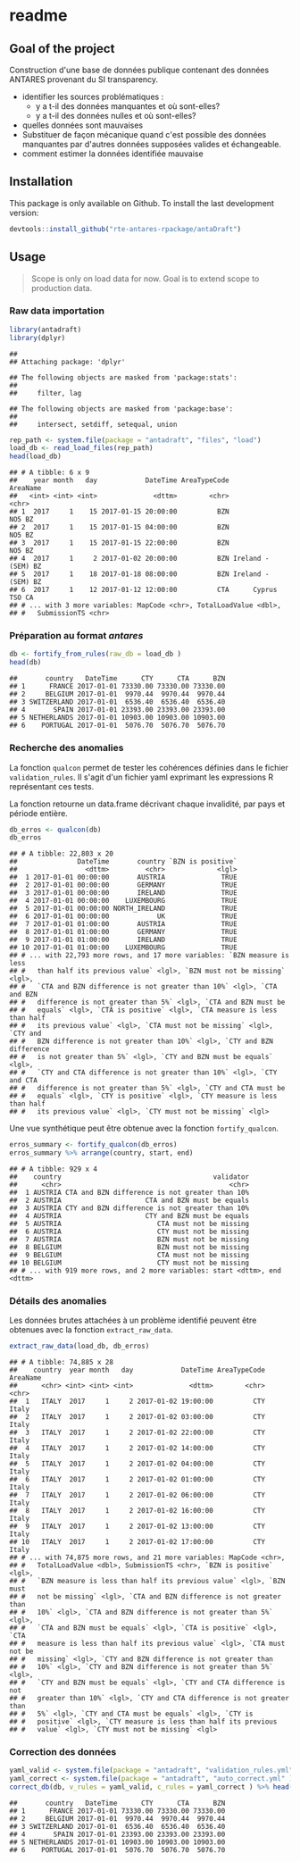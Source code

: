 readme
================

Goal of the project
-------------------

Construction d'une base de données publique contenant des données ANTARES provenant du SI transparency.

-   identifier les sources problématiques :
    -   y a t-il des données manquantes et où sont-elles?
    -   y a t-il des données nulles et où sont-elles?
-   quelles données sont mauvaises
-   Substituer de façon mécanique quand c'est possible des données manquantes par d'autres données supposées valides et échangeable.
-   comment estimer la données identifiée mauvaise

Installation
------------

This package is only available on Github. To install the last development version:

``` r
devtools::install_github("rte-antares-rpackage/antaDraft")
```

Usage
-----

> Scope is only on load data for now. Goal is to extend scope to production data.

### Raw data importation

``` r
library(antadraft)
library(dplyr)
```

    ## 
    ## Attaching package: 'dplyr'

    ## The following objects are masked from 'package:stats':
    ## 
    ##     filter, lag

    ## The following objects are masked from 'package:base':
    ## 
    ##     intersect, setdiff, setequal, union

``` r
rep_path <- system.file(package = "antadraft", "files", "load")
load_db <- read_load_files(rep_path)
head(load_db)
```

    ## # A tibble: 6 x 9
    ##    year month   day            DateTime AreaTypeCode           AreaName
    ##   <int> <int> <int>              <dttm>        <chr>              <chr>
    ## 1  2017     1    15 2017-01-15 20:00:00          BZN             NO5 BZ
    ## 2  2017     1    15 2017-01-15 04:00:00          BZN             NO5 BZ
    ## 3  2017     1    15 2017-01-15 22:00:00          BZN             NO5 BZ
    ## 4  2017     1     2 2017-01-02 20:00:00          BZN Ireland - (SEM) BZ
    ## 5  2017     1    18 2017-01-18 08:00:00          BZN Ireland - (SEM) BZ
    ## 6  2017     1    12 2017-01-12 12:00:00          CTA      Cyprus TSO CA
    ## # ... with 3 more variables: MapCode <chr>, TotalLoadValue <dbl>,
    ## #   SubmissionTS <chr>

### Préparation au format *antares*

``` r
db <- fortify_from_rules(raw_db = load_db )
head(db)
```

    ##       country   DateTime      CTY      CTA      BZN
    ## 1      FRANCE 2017-01-01 73330.00 73330.00 73330.00
    ## 2     BELGIUM 2017-01-01  9970.44  9970.44  9970.44
    ## 3 SWITZERLAND 2017-01-01  6536.40  6536.40  6536.40
    ## 4       SPAIN 2017-01-01 23393.00 23393.00 23393.00
    ## 5 NETHERLANDS 2017-01-01 10903.00 10903.00 10903.00
    ## 6    PORTUGAL 2017-01-01  5076.70  5076.70  5076.70

### Recherche des anomalies

La fonction `qualcon` permet de tester les cohérences définies dans le fichier `validation_rules`. Il s'agit d'un fichier yaml exprimant les expressions R représentant ces tests.

La fonction retourne un data.frame décrivant chaque invalidité, par pays et période entière.

``` r
db_erros <- qualcon(db)
db_erros
```

    ## # A tibble: 22,803 x 20
    ##               DateTime       country `BZN is positive`
    ##                 <dttm>         <chr>             <lgl>
    ##  1 2017-01-01 00:00:00       AUSTRIA              TRUE
    ##  2 2017-01-01 00:00:00       GERMANY              TRUE
    ##  3 2017-01-01 00:00:00       IRELAND              TRUE
    ##  4 2017-01-01 00:00:00    LUXEMBOURG              TRUE
    ##  5 2017-01-01 00:00:00 NORTH_IRELAND              TRUE
    ##  6 2017-01-01 00:00:00            UK              TRUE
    ##  7 2017-01-01 01:00:00       AUSTRIA              TRUE
    ##  8 2017-01-01 01:00:00       GERMANY              TRUE
    ##  9 2017-01-01 01:00:00       IRELAND              TRUE
    ## 10 2017-01-01 01:00:00    LUXEMBOURG              TRUE
    ## # ... with 22,793 more rows, and 17 more variables: `BZN measure is less
    ## #   than half its previous value` <lgl>, `BZN must not be missing` <lgl>,
    ## #   `CTA and BZN difference is not greater than 10%` <lgl>, `CTA and BZN
    ## #   difference is not greater than 5%` <lgl>, `CTA and BZN must be
    ## #   equals` <lgl>, `CTA is positive` <lgl>, `CTA measure is less than half
    ## #   its previous value` <lgl>, `CTA must not be missing` <lgl>, `CTY and
    ## #   BZN difference is not greater than 10%` <lgl>, `CTY and BZN difference
    ## #   is not greater than 5%` <lgl>, `CTY and BZN must be equals` <lgl>,
    ## #   `CTY and CTA difference is not greater than 10%` <lgl>, `CTY and CTA
    ## #   difference is not greater than 5%` <lgl>, `CTY and CTA must be
    ## #   equals` <lgl>, `CTY is positive` <lgl>, `CTY measure is less than half
    ## #   its previous value` <lgl>, `CTY must not be missing` <lgl>

Une vue synthétique peut être obtenue avec la fonction `fortify_qualcon`.

``` r
erros_summary <- fortify_qualcon(db_erros)
erros_summary %>% arrange(country, start, end)
```

    ## # A tibble: 929 x 4
    ##    country                                      validator
    ##      <chr>                                          <chr>
    ##  1 AUSTRIA CTA and BZN difference is not greater than 10%
    ##  2 AUSTRIA                     CTA and BZN must be equals
    ##  3 AUSTRIA CTY and BZN difference is not greater than 10%
    ##  4 AUSTRIA                     CTY and BZN must be equals
    ##  5 AUSTRIA                        CTA must not be missing
    ##  6 AUSTRIA                        CTY must not be missing
    ##  7 AUSTRIA                        BZN must not be missing
    ##  8 BELGIUM                        BZN must not be missing
    ##  9 BELGIUM                        CTA must not be missing
    ## 10 BELGIUM                        CTY must not be missing
    ## # ... with 919 more rows, and 2 more variables: start <dttm>, end <dttm>

### Détails des anomalies

Les données brutes attachées à un problème identifié peuvent être obtenues avec la fonction `extract_raw_data`.

``` r
extract_raw_data(load_db, db_erros)
```

    ## # A tibble: 74,885 x 28
    ##    country  year month   day            DateTime AreaTypeCode AreaName
    ##      <chr> <int> <int> <int>              <dttm>        <chr>    <chr>
    ##  1   ITALY  2017     1     2 2017-01-02 19:00:00          CTY    Italy
    ##  2   ITALY  2017     1     2 2017-01-02 03:00:00          CTY    Italy
    ##  3   ITALY  2017     1     2 2017-01-02 22:00:00          CTY    Italy
    ##  4   ITALY  2017     1     2 2017-01-02 14:00:00          CTY    Italy
    ##  5   ITALY  2017     1     2 2017-01-02 04:00:00          CTY    Italy
    ##  6   ITALY  2017     1     2 2017-01-02 01:00:00          CTY    Italy
    ##  7   ITALY  2017     1     2 2017-01-02 06:00:00          CTY    Italy
    ##  8   ITALY  2017     1     2 2017-01-02 16:00:00          CTY    Italy
    ##  9   ITALY  2017     1     2 2017-01-02 13:00:00          CTY    Italy
    ## 10   ITALY  2017     1     2 2017-01-02 17:00:00          CTY    Italy
    ## # ... with 74,875 more rows, and 21 more variables: MapCode <chr>,
    ## #   TotalLoadValue <dbl>, SubmissionTS <chr>, `BZN is positive` <lgl>,
    ## #   `BZN measure is less than half its previous value` <lgl>, `BZN must
    ## #   not be missing` <lgl>, `CTA and BZN difference is not greater than
    ## #   10%` <lgl>, `CTA and BZN difference is not greater than 5%` <lgl>,
    ## #   `CTA and BZN must be equals` <lgl>, `CTA is positive` <lgl>, `CTA
    ## #   measure is less than half its previous value` <lgl>, `CTA must not be
    ## #   missing` <lgl>, `CTY and BZN difference is not greater than
    ## #   10%` <lgl>, `CTY and BZN difference is not greater than 5%` <lgl>,
    ## #   `CTY and BZN must be equals` <lgl>, `CTY and CTA difference is not
    ## #   greater than 10%` <lgl>, `CTY and CTA difference is not greater than
    ## #   5%` <lgl>, `CTY and CTA must be equals` <lgl>, `CTY is
    ## #   positive` <lgl>, `CTY measure is less than half its previous
    ## #   value` <lgl>, `CTY must not be missing` <lgl>

### Correction des données

``` r
yaml_valid <- system.file(package = "antadraft", "validation_rules.yml" )
yaml_correct <- system.file(package = "antadraft", "auto_correct.yml" )
correct_db(db, v_rules = yaml_valid, c_rules = yaml_correct ) %>% head()
```

    ##       country   DateTime      CTY      CTA      BZN
    ## 1      FRANCE 2017-01-01 73330.00 73330.00 73330.00
    ## 2     BELGIUM 2017-01-01  9970.44  9970.44  9970.44
    ## 3 SWITZERLAND 2017-01-01  6536.40  6536.40  6536.40
    ## 4       SPAIN 2017-01-01 23393.00 23393.00 23393.00
    ## 5 NETHERLANDS 2017-01-01 10903.00 10903.00 10903.00
    ## 6    PORTUGAL 2017-01-01  5076.70  5076.70  5076.70
